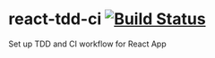# react-tdd-ci [![Build Status](https://travis-ci.org/travis-ci/travis-web.svg?branch=master)](https://travis-ci.org/travis-ci/travis-web)
Set up TDD and CI workflow for React App
